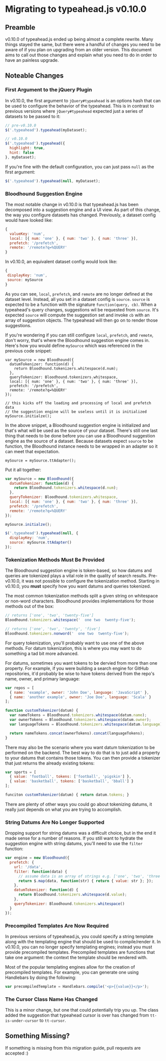 Migrating to typeahead.js v0.10.0
=================================

Preamble
--------

v0.10.0 of typeahead.js ended up being almost a complete rewrite. Many things 
stayed the same, but there were a handful of changes you need to be aware of 
if you plan on upgrading from an older version. This document aims to call out 
those changes and explain what you need to do in order to have an painless 
upgrade.

Noteable Changes
----------------

### First Argument to the jQuery Plugin

In v0.10.0, the first argument to `jQuery#typeahead` is an options hash that
can be used to configure the behavior of the typeahead. This is in contrast
to previous versions where `jQuery#typeahead` expected just a series of datasets
to be passed to it:

```javascript
// pre-v0.10.0
$('.typeahead').typeahead(myDataset);

// v0.10.0
$('.typeahead').typeahead({
  highlight: true,
  hint: false
}, myDataset);
```

If you're fine with the default configuration, you can just pass `null` as the 
first argument:

```javascript
$('.typeahead').typeahead(null, myDataset);
```

### Bloodhound Suggestion Engine

The most notable change in v0.10.0 is that typeahead.js has been decomposed into
a suggestion engine and a UI view. As part of this change, the way you configure
datasets has changed. Previously, a dataset config would have looked like:

```javascript
{
  valueKey: 'num',
  local: [{ num: 'one' }, { num: 'two' }, { num: 'three' }],
  prefetch: '/prefetch',
  remote: '/remote?q=%QUERY'
}
```

In v0.10.0, an equivalent dataset config would look like:

```javascript
{
 displayKey: 'num',
 source: mySource
}
```

As you can see, `local`, `prefetch`, and `remote` are no longer defined at the 
dataset level. Instead, all you set in a dataset config is `source`. `source` is
expected to be a function with the signature `function(query, cb)`. When a 
typeahead's query changes, suggestions wil be requested from  `source`. It's 
expected `source` will compute the suggestion set and invoke `cb` with an array 
of suggestion objects. The typeahead will then go on to render those 
suggestions.

If you're wondering if you can still configure `local`, `prefetch`, and 
`remote`, don't worry, that's where the Bloodhound suggestion engine comes in.
Here's how you would define `mySource` which was referenced in the previous 
code snippet:

```
var mySource = new Bloodhound({
  datumTokenizer: function(d) { 
    return Bloodhound.tokenizers.whitespace(d.num); 
  },
  queryTokenizer: Bloodhound.tokenizers.whitespace,
  local: [{ num: 'one' }, { num: 'two' }, { num: 'three' }],
  prefetch: '/prefetch',
  remote: '/remote?q=%QUERY'
});

// this kicks off the loading and processing of local and prefetch data
// the suggestion engine will be useless until it is initialized
mySource.initialze();
```

In the above snippet, a Bloodhound suggestion engine is initialized and that's 
what will be used as the source of your dataset. There's still one last thing
that needs to be done before you can use a Bloodhound suggestion engine as the 
source of a dataset. Because datasets expect `source` to be function, the 
Bloodhound instance needs to be wrapped in an adapter so it can meet that 
expectation.

```
mySource = mySource.ttAdapter();
```

Put it all together:

```javascript
var mySource = new Bloodhound({
  datumTokenizer: function(d) { 
    return Bloodhound.tokenizers.whitespace(d.num); 
  },
  queryTokenizer: Bloodhound.tokenizers.whitespace,
  local: [{ num: 'one' }, { num: 'two' }, { num: 'three' }],
  prefetch: '/prefetch',
  remote: '/remote?q=%QUERY'
});

mySource.initialze();

$('.typeahead').typeahead(null, {
  displayKey: 'num',
  source: mySource.ttAdapter()
});
```

### Tokenization Methods Must Be Provided

The Bloodhound suggestion engine is token-based, so how datums and queries are
tokenized plays a vital role in the quality of search results. Pre-v0.10.0,
it was not possible to configure the tokenization method. Starting in v0.10.0,
you **must** specify how you want datums and queries tokenized. 

The most common tokenization methods split a given string on whitespace or 
non-word characters. Bloodhound provides implementations for those methods
out of the box:

```javascript
// returns ['one', 'two', 'twenty-five']
Bloodhound.tokenizers.whitespace('  one two  twenty-five');

// returns ['one', 'two', 'twenty', 'five']
Bloodhound.tokenizers.nonword('  one two  twenty-five');
```

For query tokenization, you'll probably want to use one of the above methods.
For datum tokenization, this is where you may want to do something a tad bit
more advanced.

For datums, sometimes you want tokens to be dervied from more than one property. 
For example, if you were building a search engine for GitHub repositories, it'd 
probably be wise to have tokens derived from the repo's name, owner, and 
primary language:

```javascript
var repos = [
  { name: 'example', owner: 'John Doe', language: 'JavaScript' },
  { name: 'another example', owner: 'Joe Doe', language: 'Scala' }
];

function customTokenizer(datum) {
  var nameTokens = Bloodhound.tokenizers.whitespace(datum.name);
  var ownerTokens = Bloodhound.tokenizers.whitespace(datum.owner);
  var languageTokens = Bloodhound.tokenizers.whitespace(datum.language);

  return nameTokens.concat(ownerTokens).concat(languageTokens);
}
```

There may also be the scenario where you want datum tokenization to be performed
on the backend. The best way to do that is to just add a property to your datums 
that contains those tokens. You can then provide a tokenizer that just returns 
the already existing tokens:

```javascript
var sports = [
  { value: 'football', tokens: ['football', 'pigskin'] },
  { value: 'basketball', tokens: ['basketball', 'bball'] }
];

funciton customTokenizer(datum) { return datum.tokens; }
```

There are plenty of other ways you could go about tokenizing datums, it really
just depends on what you are trying to accomplish.

### String Datums Are No Longer Supported

Dropping support for string datums was a difficult choice, but in the end it
made sense for a number of reasons. If you still want to hydrate the suggestion 
engine with string datums, you'll need to use the `filter` function:

```javascript
var engine = new Bloodhound({
  prefetch: {
    url: '/data',
    filter: function(data) {
      // assume data is an array of strings e.g. ['one', 'two', 'three']
      return $.map(data, function(str) { return { value: str }; });
    },
    datumTokenizer: function(d) { 
      return Bloodhound.tokenizers.whitespace(d.value); 
    },
    queryTokenizer: Bloodhound.tokenizers.whitespace()
  }
});
```

### Precompiled Templates Are Now Required

In previous versions of typeahead.js, you could specify a string template along
with the templating engine that should be used to compile/render it. In 
v0.10.0, you can no longer specify templating engines; instead you must provide
precompiled templates. Precompiled templates are functions that take one 
argument: the context the template should be rendered with. 

Most of the popular templating engines allow for the creation of precompiled 
templates. For example, you can generate one using Handlebars by doing the
following:

```javascript
var precompiledTemplate = Handlebars.compile('<p>{{value}}</p>');
```

[Handlebars]: http://handlebarsjs.com/

### The Cursor Class Name Has Changed

This is a minor change, but one that could potentially trip you up. The class
added the suggestion that typeahead cursor is over has changed from 
`tt-is-under-cursor` to `tt-cursor`.

Something Missing?
------------------

If something is missing from this migration guide, pull requests are accepted :)

